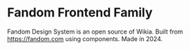 # Fandom Frontend Family
Fandom Design System is an open source of Wikia. Built from https://fandom.com using components. Made in 2024.